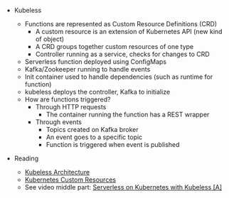 * Kubeless
  * Functions are represented as Custom Resource Definitions (CRD)
    * A custom resource is an extension of Kubernetes API (new kind of
      object)
    * A CRD groups together custom resources of one type
    * Controller running as a service, checks for changes to CRD
  * Serverless function deployed using ConfigMaps
  * Kafka/Zookeeper running to handle events
  * Init container used to handle dependencies (such as runtime for function)
  * kubeless deploys the controller, Kafka to initialize
  * How are functions triggered?
    * Through HTTP requests
      * The container running the function has a REST wrapper
    * Through events
      * Topics created on Kafka broker
      * An event goes to a specific topic
      * Function is triggered when event is published

* Reading
  * [Kubeless
    Architecture](https://github.com/kubeless/kubeless/blob/master/docs/architecture.md)
  * [Kubernetes Custom Resources](https://kubernetes.io/docs/concepts/extend-kubernetes/api-extension/custom-resources/)
  * See video middle part: [Serverless on Kubernetes with Kubeless [A]
    ](https://www.youtube.com/watch?v=1QZ6x_8h8qY)
